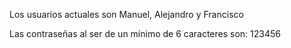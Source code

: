 Los usuarios actuales son Manuel, Alejandro y Francisco

Las contraseñas al ser de un mínimo de 6 caracteres son: 123456